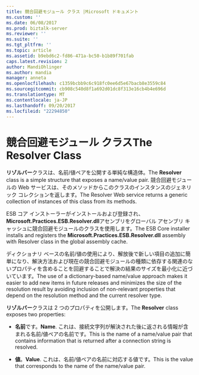 ```yaml
---
title: 競合回避モジュール クラス |Microsoft ドキュメント
ms.custom: ''
ms.date: 06/08/2017
ms.prod: biztalk-server
ms.reviewer: ''
ms.suite: ''
ms.tgt_pltfrm: ''
ms.topic: article
ms.assetid: b9ebd6c2-fd86-471a-bc50-b1b89f701fab
caps.latest.revision: 2
author: MandiOhlinger
ms.author: mandia
manager: anneta
ms.openlocfilehash: c1359bcbb9c6c918fc0ee6d5e67bacb8e3559c84
ms.sourcegitcommit: cb908c540d8f1a692d01dc8f313e16cb4b4e696d
ms.translationtype: MT
ms.contentlocale: ja-JP
ms.lasthandoff: 09/20/2017
ms.locfileid: "22294850"
---
```

# <a name="the-resolver-class"></a><span data-ttu-id="71c51-102">競合回避モジュール クラス</span><span class="sxs-lookup"><span data-stu-id="71c51-102">The Resolver Class</span></span>
<span data-ttu-id="71c51-103">**リゾルバー**クラスは、名前/値ペアを公開する単純な構造体。</span><span class="sxs-lookup"><span data-stu-id="71c51-103">The **Resolver** class is a simple structure that exposes a name/value pair.</span></span> <span data-ttu-id="71c51-104">競合回避モジュールの Web サービスは、そのメソッドからこのクラスのインスタンスのジェネリック コレクションを返します。</span><span class="sxs-lookup"><span data-stu-id="71c51-104">The Resolver Web service returns a generic collection of instances of this class from its methods.</span></span>  
  
 <span data-ttu-id="71c51-105">ESB コア インストーラーがインストールおよび登録され、 **Microsoft.Practices.ESB.Resolver.dll**アセンブリをグローバル アセンブリ キャッシュに競合回避モジュールのクラスを使用します。</span><span class="sxs-lookup"><span data-stu-id="71c51-105">The ESB Core installer installs and registers the **Microsoft.Practices.ESB.Resolver.dll** assembly with Resolver class in the global assembly cache.</span></span>  
  
 <span data-ttu-id="71c51-106">ディクショナリ ベースの名前/値の使用により、解放後で新しい項目の追加に簡単になり、解決方法および現在の競合回避モジュールの種類に依存する関連のないプロパティを含めることを回避することで解決の結果のサイズを最小化に近づいています。</span><span class="sxs-lookup"><span data-stu-id="71c51-106">The use of a dictionary-based name/value approach makes it easier to add new items in future releases and minimizes the size of the resolution result by avoiding inclusion of non-relevant properties that depend on the resolution method and the current resolver type.</span></span>  
  
 <span data-ttu-id="71c51-107">**リゾルバー**クラスは 2 つのプロパティを公開します。</span><span class="sxs-lookup"><span data-stu-id="71c51-107">The **Resolver** class exposes two properties:</span></span>  
  
-   <span data-ttu-id="71c51-108">**名前**です。</span><span class="sxs-lookup"><span data-stu-id="71c51-108">**Name**.</span></span> <span data-ttu-id="71c51-109">これは、接続文字列が解決された後に返される情報が含まれる名前/値ペアの名前です。</span><span class="sxs-lookup"><span data-stu-id="71c51-109">This is the name of a name/value pair that contains information that is returned after a connection string is resolved.</span></span>  
  
-   <span data-ttu-id="71c51-110">**値**。</span><span class="sxs-lookup"><span data-stu-id="71c51-110">**Value**.</span></span> <span data-ttu-id="71c51-111">これは、名前/値ペアの名前に対応する値です。</span><span class="sxs-lookup"><span data-stu-id="71c51-111">This is the value that corresponds to the name of the name/value pair.</span></span>